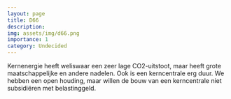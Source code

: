 ```yaml
---
layout: page
title: D66
description: 
img: assets/img/d66.png
importance: 1
category: Undecided
---
```


Kernenergie heeft weliswaar een zeer lage CO2-uitstoot, maar heeft grote maatschappelijke en andere nadelen. Ook is een kerncentrale erg duur. We hebben een open houding, maar willen de bouw van een kerncentrale niet subsidiëren met belastinggeld.
